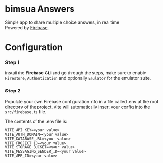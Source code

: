 # bimsua Answers
Simple app to share multiple choice answers, in real time\
Powered by [Firebase](https://firebase.google.com).

# Configuration

### Step 1
Install the **Firebase CLI** and go through the steps, make sure to enable
```Firestore```, ```Authentication``` and optionally ```Emulator``` for the
emulator suite.

### Step 2
Populate your own Firebase configuration info
in a file called .env at the root directory of the project, Vite will
automatically insert your config into the ```src/firebase.ts``` file.

The contents of the .env file is:
```
VITE_API_KEY=<your value>
VITE_AUTH_DOMAIN=<your value>
VITE_DATABASE_URL=<your value>
VITE_PROJECT_ID=<your value>
VITE_STORAGE_BUCKET=<your value>
VITE_MESSAGING_SENDER_ID=<your value>
VITE_APP_ID=<your value>
```